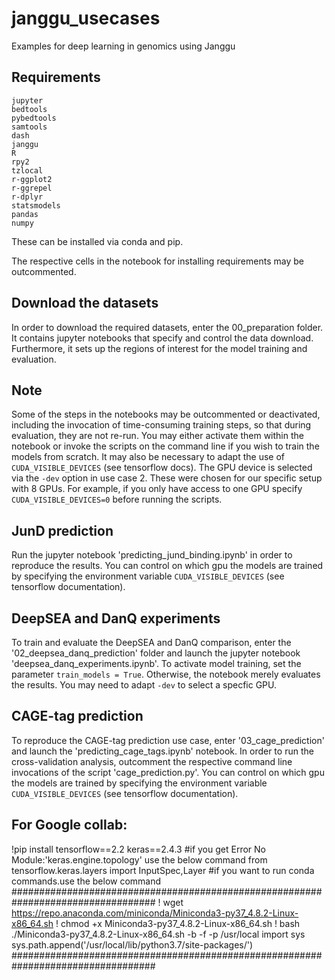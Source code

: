# janggu_usecases
Examples for deep learning in genomics using Janggu

## Requirements

```
jupyter
bedtools
pybedtools
samtools
dash
janggu
R
rpy2
tzlocal
r-ggplot2
r-ggrepel
r-dplyr
statsmodels
pandas
numpy
```

These can be installed via conda and pip.

The respective cells in the notebook for installing requirements may be outcommented.

## Download the datasets
In order to download the required datasets, enter the 00_preparation folder.
It contains jupyter notebooks that specify and control the data download. 
Furthermore, it sets up the regions of interest for the model training and evaluation.

## Note

Some of the steps in the notebooks may be outcommented or deactivated, 
including the invocation of time-consuming training steps,
so that during evaluation, they are not re-run. You may either activate them within the notebook
or invoke the scripts on the command line if you wish to train the models from scratch.
It may also be necessary to adapt the use of `CUDA_VISIBLE_DEVICES` (see tensorflow docs). The GPU device is selected via the `-dev` option in use case 2.
These were chosen for our specific setup with 8 GPUs. For example, if you only have access to one GPU specify
`CUDA_VISIBLE_DEVICES=0` before running the scripts.

## JunD prediction

Run the jupyter notebook 'predicting_jund_binding.ipynb' in order to reproduce the results.
You can control on which gpu the models are trained by specifying the environment variable `CUDA_VISIBLE_DEVICES` (see tensorflow documentation).

## DeepSEA and DanQ experiments

To train and evaluate the DeepSEA and DanQ comparison, enter the '02_deepsea_danq_prediction' folder and launch the
jupyter notebook 'deepsea_danq_experiments.ipynb'.
To activate model training, set the parameter `train_models = True`.
Otherwise, the notebook merely evaluates the results.
You may need to adapt `-dev` to select a specfic GPU.


## CAGE-tag prediction

To reproduce the CAGE-tag prediction use case, enter '03_cage_prediction' and launch the 'predicting_cage_tags.ipynb' notebook.
In order to run the cross-validation analysis, outcomment the respective command line invocations of the script 'cage_prediction.py'.
You can control on which gpu the models are trained by specifying the environment variable `CUDA_VISIBLE_DEVICES` (see tensorflow documentation).

## For Google collab:
!pip install tensorflow==2.2 keras==2.4.3
#if you get Error No Module:'keras.engine.topology' use the below command
from tensorflow.keras.layers import InputSpec,Layer
#if you want to run conda commands.use the below command
##################################################################################
! wget https://repo.anaconda.com/miniconda/Miniconda3-py37_4.8.2-Linux-x86_64.sh
! chmod +x Miniconda3-py37_4.8.2-Linux-x86_64.sh
! bash ./Miniconda3-py37_4.8.2-Linux-x86_64.sh -b -f -p /usr/local
import sys
sys.path.append('/usr/local/lib/python3.7/site-packages/')
##################################################################################


